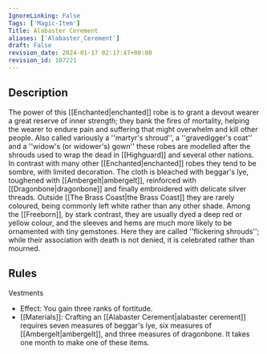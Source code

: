 ```yaml
---
IgnoreLinking: False
Tags: ['Magic-Item']
Title: Alabaster Cerement
aliases: ['Alabaster_Cerement']
draft: False
revision_date: 2024-01-17 02:17:47+00:00
revision_id: 107221
---
```


## Description
The power of this [[Enchanted|enchanted]] robe is to grant a devout wearer a great reserve of inner strength; they bank the fires of mortality, helping the wearer to endure pain and suffering that might overwhelm and kill other people. Also called variously a ''martyr's shroud'', a ''gravedigger's coat'' and a ''widow's (or widower's) gown'' these robes are modelled after the shrouds used to wrap the dead in [[Highguard]] and several other nations. 
In contrast with many other [[Enchanted|enchanted]] robes they tend to be sombre, with limited decoration. The cloth is bleached with beggar's lye, toughened with [[Ambergelt|ambergelt]], reinforced with [[Dragonbone|dragonbone]] and finally embroidered with delicate silver threads. Outside [[The Brass Coast|the Brass Coast]] they are rarely coloured, being commonly left white rather than any other shade. 
Among the [[Freeborn]], by stark contrast, they are usually dyed a deep red or yellow colour, and the sleeves and hems are much more likely to be ornamented with tiny gemstones. Here they are called ''flickering shrouds''; while their association with death is not denied, it is celebrated rather than mourned.
## Rules
Vestments
* Effect: You gain three ranks of fortitude.
* [[Materials]]: Crafting an [[Alabaster Cerement|alabaster cerement]] requires seven measures of beggar's lye, six measures of [[Ambergelt|ambergelt]], and three measures of dragonbone. It takes one month to make one of these items.